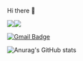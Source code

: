 Hi there 👋

<img src="https://img.shields.io/badge/-000000?style=flat&logo=iOS&logoColor=white"/><img src="https://img.shields.io/badge/Swift-FA7343?style=flat&logo=Swift&logoColor=white">

[![Gmail Badge](https://img.shields.io/badge/kngwk.bsns@gmail.com-d14836?style=flat-square&logo=Gmail&logoColor=white&link=mailto:kngwk.bsns@gmail.com)](mailto:kngwk.bsns@gmail.com)

![Anurag's GitHub stats](https://github-readme-stats.vercel.app/api?username=kvngwxxk&show_icons=true&theme=dark)



<!--
**kvngwxxk/kvngwxxk** is a ✨ _special_ ✨ repository because its `README.md` (this file) appears on your GitHub profile.

Here are some ideas to get you started:

- 🔭 I’m currently working on ...
- 🌱 I’m currently learning ...
- 👯 I’m looking to collaborate on ...
- 🤔 I’m looking for help with ...
- 💬 Ask me about ...
- 📫 How to reach me: ...
- 😄 Pronouns: ...
- ⚡ Fun fact: ...
-->
